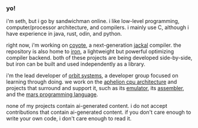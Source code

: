 ### yo!

i'm seth, but i go by sandwichman online. i like low-level programming, computer/processor architecture, and compilers. i mainly use C, although i have experience in java, rust, odin, and python.

right now, i'm working on [coyote](https://github.com/spsandwichman/coyote), a next-generation [jackal](https://github.com/xrarch/newsdk/tree/main/Jackal) compiler. the repository is also home to [iron](https://github.com/spsandwichman/coyote/tree/main/src/iron), a lightweight but powerful optimizing compiler backend. both of these projects are being developed side-by-side, but iron can be built and used independently as a library.

i'm the lead developer of [orbit systems](https://github.com/orbit-systems), a developer group focused on learning through doing. we work on the [aphelion cpu architecture](https://github.com/orbit-systems/aphelion) and projects that surround and support it, such as its [emulator](https://github.com/orbit-systems/comet), its [assembler](https://github.com/orbit-systems/comet), and the [mars programming language](https://github.com/orbit-systems/mars).

none of my projects contain ai-generated content. i do not accept contributions that contain ai-generated content. 
if you don't care enough to write your own code, i don't care enough to read it.
